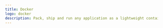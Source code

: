 ```yaml
---
title: Docker
logo: docker
description: Pack, ship and run any application as a lightweight container
---
```

